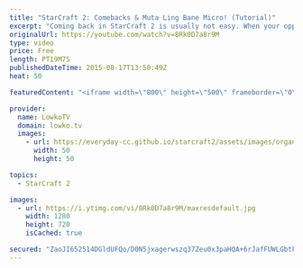 ```yaml
---
title: "StarCraft 2: Comebacks & Muta Ling Bane Micro! (Tutorial)"
excerpt: "Coming back in StarCraft 2 is usually not easy. When your opponent gains a massive advantage early on, they will be able to carry that advantage to the mid game. However, every now and then you will find yourself being behind and still able to come back. In this video I go over the different ways to"
originalUrl: https://youtube.com/watch?v=8Rk0D7a8r9M
type: video
price: Free
length: PT19M7S
publishedDateTime: 2015-08-17T13:50:49Z
heat: 50

featuredContent: "<iframe width=\"800\" height=\"500\" frameborder=\"0\" src=\"https://www.youtube.com/embed/8Rk0D7a8r9M\" allow=\"accelerometer; autoplay; encrypted-media; gyroscope; picture-in-picture\" allowfullscreen></iframe>"

provider:
  name: LowkoTV
  domain: lowko.tv
  images:
    - url: https://everyday-cc.github.io/starcraft2/assets/images/organizations/lowko.tv-50x50.jpg
      width: 50
      height: 50

topics:
  - StarCraft 2

images:
  - url: https://i.ytimg.com/vi/8Rk0D7a8r9M/maxresdefault.jpg
    width: 1280
    height: 720
    isCached: true

secured: "ZaoJI652514DGldUFQo/D0N5jxagerwszq37Zeu0x3paHQA+6rJafFUWLGbtkUMmPrcmIIUyIXQdaPb8TGzmptYt3/ELWWAQToyHdO/1yk8Ko9T3VyNO8dqYfgGpjnGW2v3YazVj70DVN3xnMBwmNGELRAdZRLK+agH+pP5TAXByhms6J8Eh1FA1y8JEbr02gePkOkbmKHrBrqzBBmEi6HWpbnq8watm5TPG6KNpely39KHBB5GOdQjCfaE8X1TzUZz/ln3F1gcR7CUk7RPQfpNgGA91Sv4J0IFhyxG3g5lUkNuRIJjabHggIWX8HBjGxWczjAyHsDSRy5qoUupiWUi2xiDdr1sj3/XI7aww0xSnH5MFdKmXF0tv5gXc/URsBdZBRZlGni7gJEStNTJL3FRW3AD8ylhkk5f6vRNKXqA=;0JOauQ2IhHXO3qjd9aB6rg=="
---
```


